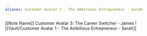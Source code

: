 ```yaml
---
aliases: Customer Avatar 1 - The Ambitious Entrepreneur - Sarah
---
```

[[Note Name]]
Customer Avatar 3: The Career Switcher - James
![[Vault/Customer Avatar 1 - The Ambitious Entrepreneur - Sarah]]